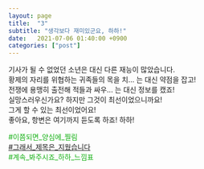 ```yaml
---
layout: page
title:  "3"
subtitle: "생각보다 재미있군요, 하하!"
date:   2021-07-06 01:40:00 +0900
categories: ["post"]
---
```



기사가 될 수 없었던 소년은 대신 다른 재능이 많았습니다.<br>
황제의 자리를 위협하는 귀족들의 목을 치... 는 대신 약점을 잡고!<br>
전쟁에 용맹히 출전해 적들과 싸우... 는 대신 정보를 캤죠!<br>
실망스러우신가요? 하지만 그것이 최선이었으니까요!<br>
그게 할 수 있는 최선이었어요!<br>
좋아요, 항변은 여기까지 듣도록 하죠! 하하!<br>

<p style="color: #13b013;">
  &#35;이쯤되면&#95;양심에&#95;찔림<br>
  <a href = "https://seil0224.github.io/labyrinth/why.txt">&#35;그래서&#95;제목은&#95;지웠습니다</a><br>
  &#35;계속&#95;봐주시죠&#95;하하&#95;느낌표<br>
</p>
  
